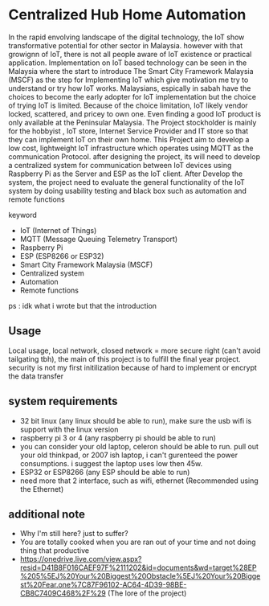 # Centralized Hub Home Automation

In the rapid envolving landscape of the digital technology, the IoT show transformative potential for other sector in Malaysia. however with that growignn of IoT, there is not all people aware of IoT existence or practical application. Implementation on IoT based technology can be seen in the Malaysia where the start to introduce The Smart City Framework Malaysia (MSCF) as the step for Implementing IoT which give motivation me try to understand or try how IoT works. Malaysians, espically in sabah have the choices to become the early adopter for IoT implementation but the choice of trying IoT is limited. Because of the choice limitation, IoT likely vendor locked, scattered, and pricey to own one. Even finding a good IoT product is only available at the Peninsular Malaysia. The Project stockholder is mainly for the hobbyist , IoT store, Internet Service Provider and IT store so that they can implement IoT on their own home. This Project aim to develop a low cost, lightweight IoT infrastructure which operates using MQTT as the communication Protocol. after designing the project, its will need to develop a centralized system for communication between IoT devices using Raspberry Pi as the Server and ESP as the IoT client. After Develop the system, the project need to evaluate the general functionality of the IoT system by doing usability testing and black box such as automation and remote functions  


keyword 
- IoT (Internet of Things)
- MQTT (Message Queuing Telemetry Transport)
- Raspberry Pi
- ESP (ESP8266 or ESP32)
- Smart City Framework Malaysia (MSCF)
- Centralized system
- Automation
- Remote functions

ps : idk what i wrote but that the introduction

## Usage

Local usage, local network, closed network = more secure right (can't avoid tailgating tbh), the main of this project is to fulfill the final year project. security is not my first initilization because of hard to implement or encrypt the data transfer

## system requirements
- 32 bit linux (any linux should be able to run), make sure the usb wifi is support with the linux version 
- raspberry pi 3 or 4 (any raspberry pi should be able to run)
- you can consider your old laptop, celeron should be able to run. pull out your old thinkpad, or 2007 ish laptop, i can't gurenteed the power consumptions. i suggest the laptop uses low then 45w. 
- ESP32 or ESP8266 (any ESP should be able to run)
- need more that 2 interface, such as wifi, ethernet (Recommended using the Ethernet)




## additional note

- Why I'm still here? just to suffer? 
- You are totally cooked when you are ran out of your time and not doing thing that productive
- https://onedrive.live.com/view.aspx?resid=D41B8F016CAEF97F%2111202&id=documents&wd=target%28EP%205%5EJ%20Your%20Biggest%20Obstacle%5EJ%20Your%20Biggest%20Fear.one%7C87F96102-AC64-4D39-98BE-CB8C7409C468%2F%29 (The lore of the project)

